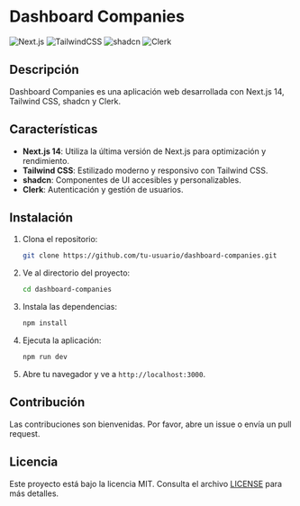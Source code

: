 # Dashboard Companies

![Next.js](https://img.shields.io/badge/Next.js-14-000000?style=flat&logo=nextdotjs&logoColor=white)
![TailwindCSS](https://img.shields.io/badge/TailwindCSS-2.0-06B6D4?style=flat&logo=tailwind-css&logoColor=white)
![shadcn](https://img.shields.io/badge/shadcn-v1.0-green)
![Clerk](https://img.shields.io/badge/Clerk-3.0-blue)

## Descripción

Dashboard Companies es una aplicación web desarrollada con Next.js 14, Tailwind CSS, shadcn y Clerk.

## Características

- **Next.js 14**: Utiliza la última versión de Next.js para optimización y rendimiento.
- **Tailwind CSS**: Estilizado moderno y responsivo con Tailwind CSS.
- **shadcn**: Componentes de UI accesibles y personalizables.
- **Clerk**: Autenticación y gestión de usuarios.

## Instalación

1. Clona el repositorio:
   ```bash
   git clone https://github.com/tu-usuario/dashboard-companies.git
   ```
2. Ve al directorio del proyecto:
   ```bash
   cd dashboard-companies
   ```
3. Instala las dependencias:

   ```bash
   npm install
   ```

4. Ejecuta la aplicación:

   ```bash
   npm run dev
   ```

5. Abre tu navegador y ve a `http://localhost:3000`.

## Contribución

Las contribuciones son bienvenidas. Por favor, abre un issue o envía un pull request.

## Licencia

Este proyecto está bajo la licencia MIT. Consulta el archivo [LICENSE](LICENSE) para más detalles.
